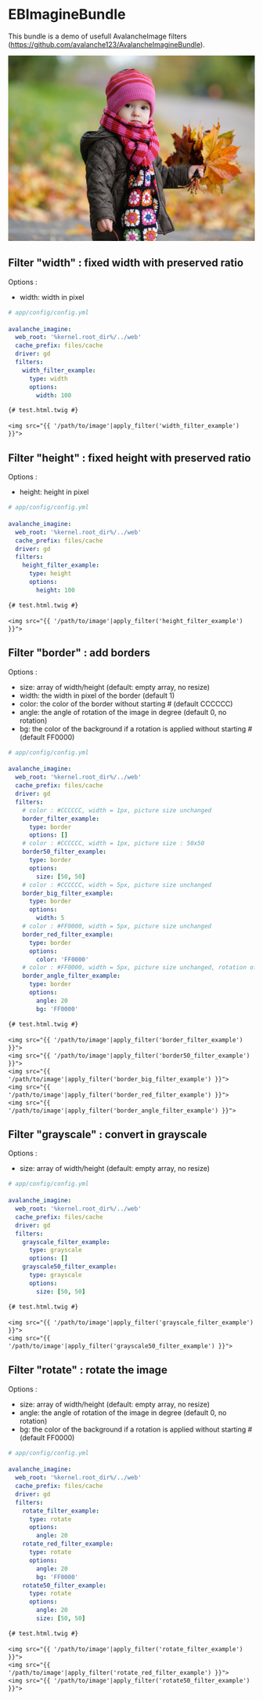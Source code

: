 EBImagineBundle
===============

This bundle is a demo of usefull AvalancheImage filters (https://github.com/avalanche123/AvalancheImagineBundle).

![default](/Resources/demo/default.jpg "default")

## Filter "width" : fixed width with preserved ratio

Options :
  - width: width in pixel

``` yaml
# app/config/config.yml

avalanche_imagine:
  web_root: '%kernel.root_dir%/../web'
  cache_prefix: files/cache
  driver: gd
  filters:
    width_filter_example:
      type: width
      options:
        width: 100
```

``` jinja
{# test.html.twig #}

<img src="{{ '/path/to/image'|apply_filter('width_filter_example') }}">
````

## Filter "height" : fixed height with preserved ratio

Options :
  - height: height in pixel

``` yaml
# app/config/config.yml

avalanche_imagine:
  web_root: '%kernel.root_dir%/../web'
  cache_prefix: files/cache
  driver: gd
  filters:
    height_filter_example:
      type: height
      options:
        height: 100
```

``` jinja
{# test.html.twig #}

<img src="{{ '/path/to/image'|apply_filter('height_filter_example') }}">
````

## Filter "border" : add borders

Options :
  - size: array of width/height (default: empty array, no resize)
  - width: the width in pixel of the border (default 1)
  - color: the color of the border without starting # (default CCCCCC)
  - angle: the angle of rotation of the image in degree (default 0, no rotation)
  - bg: the color of the background if a rotation is applied without starting # (default FF0000)

``` yaml
# app/config/config.yml

avalanche_imagine:
  web_root: '%kernel.root_dir%/../web'
  cache_prefix: files/cache
  driver: gd
  filters:
    # color : #CCCCCC, width = 1px, picture size unchanged
    border_filter_example:
      type: border
      options: []
    # color : #CCCCCC, width = 1px, picture size : 50x50
    border50_filter_example:
      type: border
      options:
        size: [50, 50]
    # color : #CCCCCC, width = 5px, picture size unchanged
    border_big_filter_example:
      type: border
      options:
        width: 5
    # color : #FF0000, width = 5px, picture size unchanged
    border_red_filter_example:
      type: border
      options:
        color: 'FF0000'
    # color : #FF0000, width = 5px, picture size unchanged, rotation of 20°, background filled with color #FF0000
    border_angle_filter_example:
      type: border
      options:
        angle: 20
        bg: 'FF0000'
```

``` jinja
{# test.html.twig #}

<img src="{{ '/path/to/image'|apply_filter('border_filter_example') }}">
<img src="{{ '/path/to/image'|apply_filter('border50_filter_example') }}">
<img src="{{ '/path/to/image'|apply_filter('border_big_filter_example') }}">
<img src="{{ '/path/to/image'|apply_filter('border_red_filter_example') }}">
<img src="{{ '/path/to/image'|apply_filter('border_angle_filter_example') }}">
```

## Filter "grayscale" : convert in grayscale

Options :
  - size: array of width/height (default: empty array, no resize)

``` yaml
# app/config/config.yml

avalanche_imagine:
  web_root: '%kernel.root_dir%/../web'
  cache_prefix: files/cache
  driver: gd
  filters:
    grayscale_filter_example:
      type: grayscale
      options: []
    grayscale50_filter_example:
      type: grayscale
      options:
        size: [50, 50]
```

``` jinja
{# test.html.twig #}

<img src="{{ '/path/to/image'|apply_filter('grayscale_filter_example') }}">
<img src="{{ '/path/to/image'|apply_filter('grayscale50_filter_example') }}">
````

## Filter "rotate" : rotate the image

Options :
  - size: array of width/height (default: empty array, no resize)
  - angle: the angle of rotation of the image in degree (default 0, no rotation)
  - bg: the color of the background if a rotation is applied without starting # (default FF0000)

``` yaml
# app/config/config.yml

avalanche_imagine:
  web_root: '%kernel.root_dir%/../web'
  cache_prefix: files/cache
  driver: gd
  filters:
    rotate_filter_example:
      type: rotate
      options:
        angle: 20
    rotate_red_filter_example:
      type: rotate
      options:
        angle: 20
        bg: 'FF0000'
    rotate50_filter_example:
      type: rotate
      options:
        angle: 20
        size: [50, 50]
```

``` jinja
{# test.html.twig #}

<img src="{{ '/path/to/image'|apply_filter('rotate_filter_example') }}">
<img src="{{ '/path/to/image'|apply_filter('rotate_red_filter_example') }}">
<img src="{{ '/path/to/image'|apply_filter('rotate50_filter_example') }}">
````
